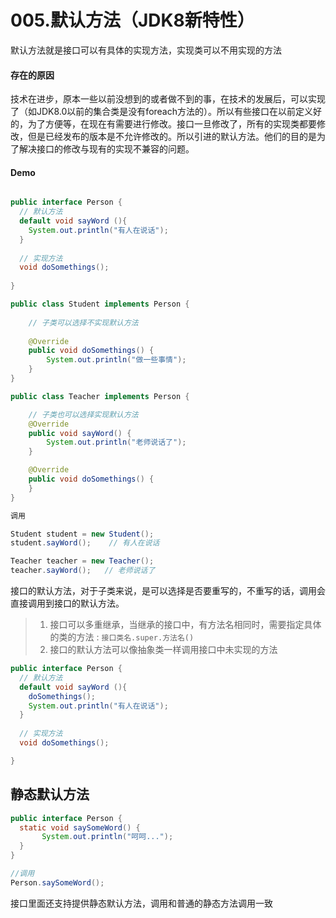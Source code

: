 # 005.默认方法（JDK8新特性）
默认方法就是接口可以有具体的实现方法，实现类可以不用实现的方法

#### 存在的原因
技术在进步，原本一些以前没想到的或者做不到的事，在技术的发展后，可以实现了（如JDK8.0以前的集合类是没有foreach方法的）。所以有些接口在以前定义好的，为了方便等，在现在有需要进行修改。接口一旦修改了，所有的实现类都要修改，但是已经发布的版本是不允许修改的。所以引进的默认方法。他们的目的是为了解决接口的修改与现有的实现不兼容的问题。

#### Demo

```java

public interface Person {
  // 默认方法
  default void sayWord (){
    System.out.println("有人在说话");
  }
  
  // 实现方法
  void doSomethings();
  
}

public class Student implements Person {
  
    // 子类可以选择不实现默认方法
  
    @Override
    public void doSomethings() {
        System.out.println("做一些事情");
    }
}

public class Teacher implements Person {

    // 子类也可以选择实现默认方法
    @Override
    public void sayWord() {
        System.out.println("老师说话了");
    }

    @Override
    public void doSomethings() {
    }
}

调用

Student student = new Student();
student.sayWord();    // 有人在说话

Teacher teacher = new Teacher();
teacher.sayWord();   // 老师说话了
```
接口的默认方法，对于子类来说，是可以选择是否要重写的，不重写的话，调用会直接调用到接口的默认方法。
> 1. 接口可以多重继承，当继承的接口中，有方法名相同时，需要指定具体的类的方法 : `接口类名.super.方法名()`
> 2. 接口的默认方法可以像抽象类一样调用接口中未实现的方法 

```java
public interface Person {
  // 默认方法
  default void sayWord (){
    doSomethings();
    System.out.println("有人在说话");
  }
  
  // 实现方法
  void doSomethings();

}
```

## 静态默认方法
```java
public interface Person {
  static void saySomeWord() {
       System.out.println("呵呵...");
  }
}

//调用
Person.saySomeWord();
```

接口里面还支持提供静态默认方法，调用和普通的静态方法调用一致
